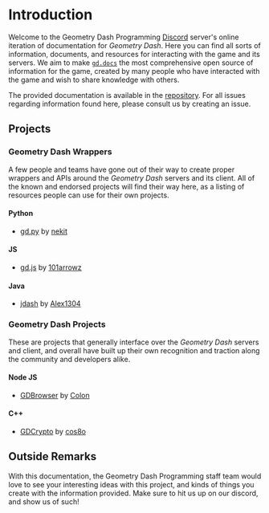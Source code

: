 # Introduction

Welcome to the Geometry Dash Programming [Discord][Discord] server's online iteration
of documentation for *Geometry Dash*. Here you can find all sorts of information,
documents, and resources for interacting with the game and its servers. We aim to make
[`gd.docs`][gd.docs] the most comprehensive open source of information for the game,
created by many people who have interacted with the game and wish to share knowledge with others.

The provided documentation is available in the [repository][GitHub].
For all issues regarding information found here, please consult us by creating an issue.

## Projects

### Geometry Dash Wrappers

A few people and teams have gone out of their way to create proper wrappers and APIs around
the *Geometry Dash* servers and its client. All of the known and endorsed projects will find
their way here, as a listing of resources people can use for their own projects.

#### Python

- [gd.py][gd.py] by [nekit][nekit]

#### JS

- [gd.js][gd.js] by [101arrowz][101arrowz]

#### Java

- [jdash][jdash] by [Alex1304][Alex1304]

### Geometry Dash Projects

These are projects that generally interface over the *Geometry Dash* servers and client,
and overall have built up their own recognition and traction along the community and developers alike.

#### Node JS

- [GDBrowser][GDBrowser] by [Colon][Colon]

#### C++

- [GDCrypto][GDCrypto] by [cos8o][cos8o]

## Outside Remarks

With this documentation, the Geometry Dash Programming staff team would love to see your
interesting ideas with this project, and kinds of things you create with the information provided.
Make sure to hit us up on our discord, and show us of such!

[gd.docs]: https://docs.gd-programming.org/

[Discord]: https://gd-programming.org/discord
[GDDocs]: https://docs.gd-programming.org/
[GitHub]: https://github.com/gd-programming/gd.docs

[gd.py]: https://github.com/nekitdev/gd.py
[gd.js]: https://github.com/101arrowz/gd.js
[jdash]: https://github.com/Alex1304/jdash

[GDBrowser]: https://github.com/GDColon/GDBrowser
[GDCrypto]: https://github.com/cos8oih/GDCrypto

[nekit]: https://github.com/nekitdev
[101arrowz]: https://github.com/101arrowz
[Alex1304]: https://github.com/Alex1304

[Colon]: https://github.com/GDColon
[cos8o]: https://github.com/cos8oih
